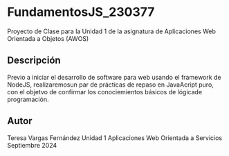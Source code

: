 # FundamentosJS_230377
Proyecto de Clase para la Unidad 1 de la asignatura de Aplicaciones Web Orientada a Objetos (AWOS)


## Descripción 

Previo a iniciar el desarrollo de software para web usando el framework de NodeJS, realizaremosun par de prácticas de repaso en JavaAcript puro, con el objetvo de confirmar los conociemientos básicos de lógicade programación.



## Autor
Teresa Vargas Fernández 
Unidad 1
Aplicaciones Web Orientada a Servicios
Septiembre 2024
